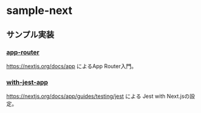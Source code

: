 # sample-next


## サンプル実装
### [app-router](./app-router)
https://nextjs.org/docs/app
によるApp Router入門。

### [with-jest-app](./with-jest-app/)
https://nextjs.org/docs/app/guides/testing/jest
による Jest with Next.jsの設定。
